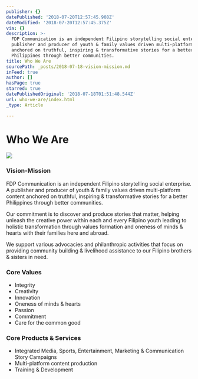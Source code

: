```yaml
---
publisher: {}
datePublished: '2018-07-20T12:57:45.908Z'
dateModified: '2018-07-20T12:57:45.375Z'
via: {}
description: >-
  FDP Communication is an independent Filipino storytelling social enterprise. A
  publisher and producer of youth & family values driven multi-platform content
  anchored on truthful, inspiring & transformative stories for a better
  Philippines through better communities.
title: Who We Are
sourcePath: _posts/2018-07-18-vision-mission.md
inFeed: true
author: []
hasPage: true
starred: true
datePublishedOriginal: '2018-07-18T01:51:48.544Z'
url: who-we-are/index.html
_type: Article

---
```

# **Who We Are**
![](https://the-grid-user-content.s3-us-west-2.amazonaws.com/aa66b9e8-b244-495e-ae49-fb67bd2e6667.png)

### **Vision-Mission**

FDP Communication is an independent Filipino storytelling social enterprise. A publisher and producer of youth & family values driven multi-platform content anchored on truthful, inspiring & transformative stories for a better Philippines through better communities.

Our commitment is to discover and produce stories that matter, helping unleash the creative power within each and every Filipino youth leading to holistic transformation through values formation and oneness of minds & hearts with their families here and abroad.

We support various advocacies and philanthropic activities that focus on providing community building & livelihood assistance to our Filipino brothers & sisters in need.

### **Core Values**

* Integrity
* Creativity
* Innovation
* Oneness of minds & hearts
* Passion
* Commitment
* Care for the common good

### **Core Products & Services**

* Integrated Media, Sports, Entertainment, Marketing & Communication Story Campaigns
* Multi-platform content production
* Training & Development